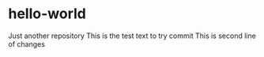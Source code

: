 # hello-world
Just another repository
This is the test text to try commit
This is second line of changes
